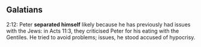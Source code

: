 ## Galatians

2:12: Peter **separated himself** likely because he has previously had issues with the Jews: in Acts 11:3, they criticised Peter for his eating with the Gentiles. He tried to avoid problems; issues, he stood accused of hypocrisy.
